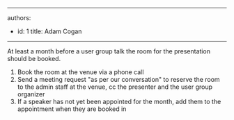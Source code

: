 

---
authors:
  - id: 1
    title: Adam Cogan
---




<span class='intro'> <p>At least a month before a user group talk the room for the presentation should be booked.​</p> </span>

<ol><li>Book the room at the venue via a phone call</li><li>Send a meeting request &quot;​as per our conversation&quot; to reserve the room to the admin staff at the venue, cc the presenter and the user group organizer</li><li>If a speaker has not yet been appointed for the month, add them to the appointment when they are booked in</li></ol>


